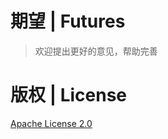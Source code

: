 # 期望 | Futures

> 欢迎提出更好的意见，帮助完善 

# 版权 | License

[Apache License 2.0](http://www.apache.org/licenses/LICENSE-2.0)

